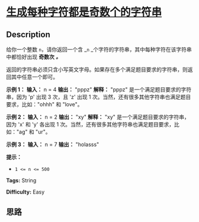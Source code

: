 # [生成每种字符都是奇数个的字符串][title]

## Description

给你一个整数 `n`，请你返回一个含 _`n` _个字符的字符串，其中每种字符在该字符串中都恰好出现 **奇数次** _**。**_

返回的字符串必须只含小写英文字母。如果存在多个满足题目要求的字符串，则返回其中任意一个即可。



**示例 1：**
            **输入：** n = 4    **输出：** "pppz"    **解释：** "pppz" 是一个满足题目要求的字符串，因为 'p' 出现 3 次，且 'z' 出现 1 次。当然，还有很多其他字符串也满足题目要求，比如："ohhh" 和 "love"。    

**示例 2：**
            **输入：** n = 2    **输出：** "xy"    **解释：** "xy" 是一个满足题目要求的字符串，因为 'x' 和 'y' 各出现 1 次。当然，还有很多其他字符串也满足题目要求，比如："ag" 和 "ur"。    

**示例 3：**
            **输入：** n = 7    **输出：** "holasss"    



**提示：**

  * `1 <= n <= 500`


**Tags:** String

**Difficulty:** Easy

## 思路

[title]: https://leetcode-cn.com/problems/generate-a-string-with-characters-that-have-odd-counts
